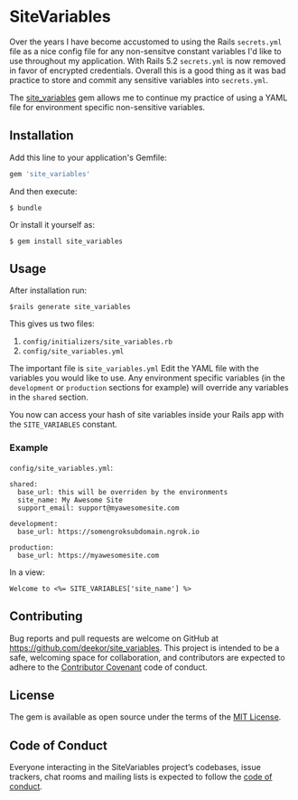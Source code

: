 # SiteVariables
Over the years I have become accustomed to using the Rails `secrets.yml` file as a nice config file for any non-sensitve constant variables I'd like to use throughout my application. With Rails 5.2 `secrets.yml` is now removed in favor of encrypted credentials. Overall this is a good thing as it was bad practice to store and commit any sensitive variables into `secrets.yml`. 

The [site_variables](https://rubygems.org/gems/site_variables) gem allows me to continue my practice of using a YAML file for environment specific non-sensitive variables.

## Installation

Add this line to your application's Gemfile:

```ruby
gem 'site_variables'
```

And then execute:

    $ bundle

Or install it yourself as:

    $ gem install site_variables

## Usage

After installation run:

    $rails generate site_variables
    
This gives us two files:

1. `config/initializers/site_variables.rb`
2. `config/site_variables.yml`

The important file is `site_variables.yml` 
Edit the YAML file with the variables you would like to use. Any environment specific variables (in the `development` or `production` sections for example) will override any variables in the `shared` section.

You now can access your hash of site variables inside your Rails app with the `SITE_VARIABLES` constant.

### Example

`config/site_variables.yml`:

```
shared:
  base_url: this will be overriden by the environments
  site_name: My Awesome Site
  support_email: support@myawesomesite.com

development:
  base_url: https://somengroksubdomain.ngrok.io

production:
  base_url: https://myawesomesite.com
```

In a view:

```
Welcome to <%= SITE_VARIABLES['site_name'] %>
```

## Contributing

Bug reports and pull requests are welcome on GitHub at https://github.com/deekor/site_variables. This project is intended to be a safe, welcoming space for collaboration, and contributors are expected to adhere to the [Contributor Covenant](http://contributor-covenant.org) code of conduct.

## License

The gem is available as open source under the terms of the [MIT License](https://opensource.org/licenses/MIT).

## Code of Conduct

Everyone interacting in the SiteVariables project’s codebases, issue trackers, chat rooms and mailing lists is expected to follow the [code of conduct](https://github.com/deekor/site_variables/blob/master/CODE_OF_CONDUCT.md).
